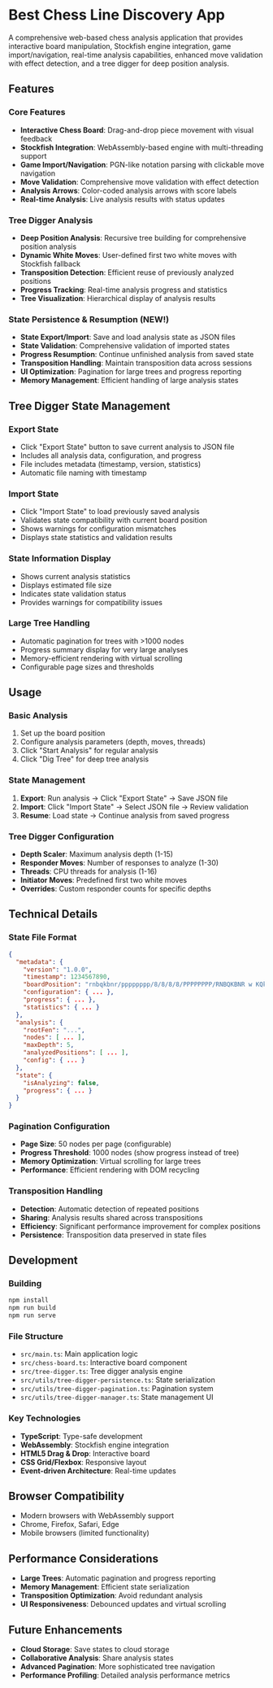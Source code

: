 # Best Chess Line Discovery App

A comprehensive web-based chess analysis application that provides interactive board manipulation, Stockfish engine integration, game import/navigation, real-time analysis capabilities, enhanced move validation with effect detection, and a tree digger for deep position analysis.

## Features

### Core Features

- **Interactive Chess Board**: Drag-and-drop piece movement with visual feedback
- **Stockfish Integration**: WebAssembly-based engine with multi-threading support
- **Game Import/Navigation**: PGN-like notation parsing with clickable move navigation
- **Move Validation**: Comprehensive move validation with effect detection
- **Analysis Arrows**: Color-coded analysis arrows with score labels
- **Real-time Analysis**: Live analysis results with status updates

### Tree Digger Analysis

- **Deep Position Analysis**: Recursive tree building for comprehensive position analysis
- **Dynamic White Moves**: User-defined first two white moves with Stockfish fallback
- **Transposition Detection**: Efficient reuse of previously analyzed positions
- **Progress Tracking**: Real-time analysis progress and statistics
- **Tree Visualization**: Hierarchical display of analysis results

### State Persistence & Resumption (NEW!)

- **State Export/Import**: Save and load analysis state as JSON files
- **State Validation**: Comprehensive validation of imported states
- **Progress Resumption**: Continue unfinished analysis from saved state
- **Transposition Handling**: Maintain transposition data across sessions
- **UI Optimization**: Pagination for large trees and progress reporting
- **Memory Management**: Efficient handling of large analysis states

## Tree Digger State Management

### Export State

- Click "Export State" button to save current analysis to JSON file
- Includes all analysis data, configuration, and progress
- File includes metadata (timestamp, version, statistics)
- Automatic file naming with timestamp

### Import State

- Click "Import State" to load previously saved analysis
- Validates state compatibility with current board position
- Shows warnings for configuration mismatches
- Displays state statistics and validation results

### State Information Display

- Shows current analysis statistics
- Displays estimated file size
- Indicates state validation status
- Provides warnings for compatibility issues

### Large Tree Handling

- Automatic pagination for trees with >1000 nodes
- Progress summary display for very large analyses
- Memory-efficient rendering with virtual scrolling
- Configurable page sizes and thresholds

## Usage

### Basic Analysis

1. Set up the board position
2. Configure analysis parameters (depth, moves, threads)
3. Click "Start Analysis" for regular analysis
4. Click "Dig Tree" for deep tree analysis

### State Management

1. **Export**: Run analysis → Click "Export State" → Save JSON file
2. **Import**: Click "Import State" → Select JSON file → Review validation
3. **Resume**: Load state → Continue analysis from saved progress

### Tree Digger Configuration

- **Depth Scaler**: Maximum analysis depth (1-15)
- **Responder Moves**: Number of responses to analyze (1-30)
- **Threads**: CPU threads for analysis (1-16)
- **Initiator Moves**: Predefined first two white moves
- **Overrides**: Custom responder counts for specific depths

## Technical Details

### State File Format

```json
{
  "metadata": {
    "version": "1.0.0",
    "timestamp": 1234567890,
    "boardPosition": "rnbqkbnr/pppppppp/8/8/8/8/PPPPPPPP/RNBQKBNR w KQkq - 0 1",
    "configuration": { ... },
    "progress": { ... },
    "statistics": { ... }
  },
  "analysis": {
    "rootFen": "...",
    "nodes": [ ... ],
    "maxDepth": 5,
    "analyzedPositions": [ ... ],
    "config": { ... }
  },
  "state": {
    "isAnalyzing": false,
    "progress": { ... }
  }
}
```

### Pagination Configuration

- **Page Size**: 50 nodes per page (configurable)
- **Progress Threshold**: 1000 nodes (show progress instead of tree)
- **Memory Optimization**: Virtual scrolling for large trees
- **Performance**: Efficient rendering with DOM recycling

### Transposition Handling

- **Detection**: Automatic detection of repeated positions
- **Sharing**: Analysis results shared across transpositions
- **Efficiency**: Significant performance improvement for complex positions
- **Persistence**: Transposition data preserved in state files

## Development

### Building

```bash
npm install
npm run build
npm run serve
```

### File Structure

- `src/main.ts`: Main application logic
- `src/chess-board.ts`: Interactive board component
- `src/tree-digger.ts`: Tree digger analysis engine
- `src/utils/tree-digger-persistence.ts`: State serialization
- `src/utils/tree-digger-pagination.ts`: Pagination system
- `src/utils/tree-digger-manager.ts`: State management UI

### Key Technologies

- **TypeScript**: Type-safe development
- **WebAssembly**: Stockfish engine integration
- **HTML5 Drag & Drop**: Interactive board
- **CSS Grid/Flexbox**: Responsive layout
- **Event-driven Architecture**: Real-time updates

## Browser Compatibility

- Modern browsers with WebAssembly support
- Chrome, Firefox, Safari, Edge
- Mobile browsers (limited functionality)

## Performance Considerations

- **Large Trees**: Automatic pagination and progress reporting
- **Memory Management**: Efficient state serialization
- **Transposition Optimization**: Avoid redundant analysis
- **UI Responsiveness**: Debounced updates and virtual scrolling

## Future Enhancements

- **Cloud Storage**: Save states to cloud storage
- **Collaborative Analysis**: Share analysis states
- **Advanced Pagination**: More sophisticated tree navigation
- **Performance Profiling**: Detailed analysis performance metrics
